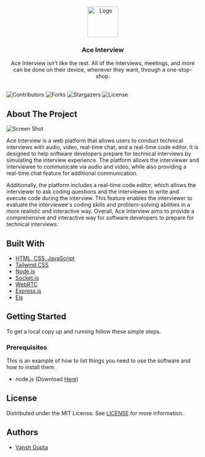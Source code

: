 <br/>
<p align="center">
  <a href="https://github.com/ShaileshGodghase/Ace_Interview">
    <img src="https://raw.githubusercontent.com/ShaileshGodghase/Ace_Interview/main/public/logo.png?token=GHSAT0AAAAAAB5S2YRZWTRTBYTVW4DTSJCAY6KX63A" alt="Logo" width="80" height="80">
  </a>

  <h3 align="center">Ace Interview</h3>

  <p align="center">
    Ace Interview isn't like the rest. All of the interviews, meetings, and more can be done on their device, whenever they want, through a one-stop-shop.
    <br/>
    <br/>
    
  </p>
</p>

![Contributors](https://img.shields.io/github/contributors/ShaileshGodghase/Ace_Interview?color=dark-green) ![Forks](https://img.shields.io/github/forks/ShaileshGodghase/Ace_Interview?style=social) ![Stargazers](https://img.shields.io/github/stars/ShaileshGodghase/Ace_Interview?style=social) ![License](https://img.shields.io/github/license/ShaileshGodghase/Ace_Interview) 

## About The Project

![Screen Shot](https://raw.githubusercontent.com/ShaileshGodghase/Ace_Interview/main/public/home.png?token=GHSAT0AAAAAAB5S2YRZWTRTBYTVW4DTSJCAY6KX63A)

Ace Interview is a web platform that allows users to conduct technical interviews with audio, video, real-time chat, and a real-time code editor. It is designed to help software developers prepare for technical interviews by simulating the interview experience. The platform allows the interviewer and interviewee to communicate via audio and video, while also providing a real-time chat feature for additional communication. 

Additionally, the platform includes a real-time code editor, which allows the interviewer to ask coding questions and the interviewee to write and execute code during the interview. This feature enables the interviewer to evaluate the interviewee's coding skills and problem-solving abilities in a more realistic and interactive way. Overall, Ace Interview aims to provide a comprehensive and interactive way for software developers to prepare for technical interviews.

## Built With



* [HTML, CSS, JavaScript](https://www.w3schools.com/html/)
* [Tailwind CSS](https://tailwindcss.com/)
* [Node.js](https://nodejs.org/en/)
* [Socket.io ](https://socket.io/)
* [WebRTC](https://webrtc.org/)
* [Express.js](https://expressjs.com/)
* [Ejs](https://ejs.co/)

## Getting Started

To get a local copy up and running follow these simple steps.

### Prerequisites

This is an example of how to list things you need to use the software and how to install them.

* node.js (Download [Here](https://nodejs.org/en/))





## License

Distributed under the MIT License. See [LICENSE](https://github.com/ShaileshGodghase/Ace_Interview/blob/main/LICENSE.md) for more information.

## Authors

* [Vansh Gupta](https://www.linkedin.com/in/vansh-gupta-837563223/)
